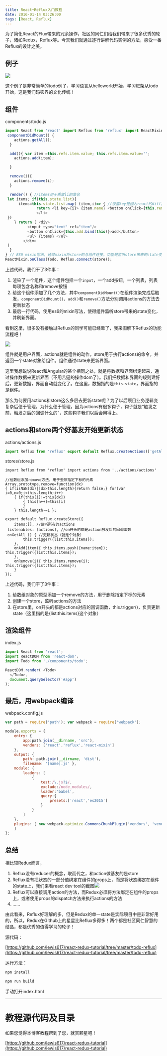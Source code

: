 ```yaml
---
title: React+Reflux入门教程
date: 2016-01-14 03:26:00
tags: [React, Reflux]
---
```


为了简化React的Flux带来的冗余操作，社区的同仁们给我们带来了很多优秀的轮子，诸如Redux，Reflux等。今天我们就通过逐行讲解代码实例的方法，感受一番Reflux的设计之美。

## 例子

![](https://ws4.sinaimg.cn/large/83900b4egw1f9yh3uabt1g2073049diu.gif)

这个例子是非常简单的todo例子，学习语言从helloworld开始，学习框架从todo开始，这是我们码农界的文化传统！

## 组件

components/todo.js

```js
import React from 'react' import Reflux from 'reflux' import ReactMixin from 'react-mixin' import store from '../stores/store' import actions from '../actions/actions' export default class Todo extends React.Component{ //组件渲染完成后，通过action获取所有的数组，刷新绑定到this.state上
 componentDidMount() {
    actions.getAll();
  }

  add(){ var item =this.refs.item.value; this.refs.item.value='';
    actions.add(item);

  }

  remove(i){
    actions.remove(i);
  }

  render() { //items用于乘放li的集合
 let items; if(this.state.list){
      items=this.state.list.map( (item,i)=> { //设置key是因为react的diff算法，是通过key来计算最小变化的
              return <li key={i}> {item.name} <button onClick={this.remove.bind(this,i)}>remove</button>
              </li>
 })
    } return ( <div>
          <input type="text" ref="item"/>
          <button onClick={this.add.bind(this)}>add</button>
          <ul> {items} </ul>
        </div>
 )
  }
} // ES6 mixin写法，通过mixin将store的与组件连接，功能是监听store带来的state变化并刷新到this.state
ReactMixin.onClass(Todo, Reflux.connect(store));
```

上述代码，我们干了3件事：

1.  渲染了一个组件，这个组件包括一个`input`，一个add按钮，一个列表，列表每项包含名称和remove按钮
2.  给这个组件添加了几个方法，其中`componentDidMount()`在组件渲染完成后触发，`componentDidMount()`、`add()`和`remove()`方法分别调用actions的方法去更新状态
3.  最后一行代码，使用es6的mixin写法，使得组件监听store带来的state变化，并刷新界面。

看到这里，很多没有接触过Reflux的同学可能已经晕了，我来图解下Reflux的功能流程吧！

![](https://ws3.sinaimg.cn/large/83900b4egw1f9yh3l0f47j206u05xjrl.jpg)

组件就是用户界面，actions就是组件的动作，store用于执行actions的命令，并返回一个state对象给组件。组件通过state来更新界面。

这里我想说说React和Angular的某个相同之处，就是将数据和界面绑定起来，通过操作数据来更新界面（不用苦逼的操作dom了）。我们把数据和界面的规则建好后，更新数据，界面自动就变化了。在这里，数据指的是`this.state`，界面指的是组件。

那么为何要用actions和store这么多层去更新state呢？为了以后项目业务逻辑变复杂后便于管理。为什么便于管理，因为actions有很多钩子，钩子就是“触发之前，触发之后的回调什么的”，这些钩子我们以后会用得上。

## actions和store两个好基友开始更新状态

actions/actions.js

```js
import Reflux from 'reflux' export default Reflux.createActions(['getAll','add','remove']);
```

stores/store.js

```
import Reflux from 'reflux' import actions from '../actions/actions'

//给数组添加remove方法，用于去除指定下标的元素
Array.prototype.remove=function(dx)
{ if(isNaN(dx)||dx>this.length){return false;} for(var i=0,n=0;i<this.length;i++)
    { if(this[i]!=this[dx])
        { this[n++]=this[i]
        }
    } this.length-=1 };

export default Reflux.createStore({
    items:[], //监听所有的actions
 listenables: [actions], //on开头的都是action触发后的回调函数
 onGetAll () { //更新状态（就是个对象）
        this.trigger({list:this.items});
    },
    onAdd(item){ this.items.push({name:item}); this.trigger({list:this.items});
    },
    onRemove(i){ this.items.remove(i); this.trigger({list:this.items});
    }
});
```

上述代码，我们干了3件事：

1.  给数组对象的原型添加一个remove的方法，用于删除指定下标的元素
2.  创建一个store，监听actions的方法
3.  在store里，on开头的都是actions对应的回调函数，this.trigger()，负责更新state（这里指的是{list:this.items}这个对象）

## 渲染组件

index.js

```js
import React from 'react';
import ReactDOM from 'react-dom';
import Todo from './components/todo';

ReactDOM.render( <Todo>
  </Todo>,
  document.querySelector('#app')
);
```

## 最后，用webpack编译

webpack.config.js

```js
var path = require('path'); var webpack = require('webpack');

module.exports = {
    entry: {
        app:path.join(__dirname, 'src'),
        vendors: ['react','reflux','react-mixin']
    },
    output: {
        path: path.join(__dirname, 'dist'),
        filename: '[name].js' },
    module: {
        loaders: [
            {
                test:/\.js?$/,
                exclude:/node_modules/,
                loader:'babel',
                query:{
                    presets:['react','es2015']
                }
            }
        ]
    },
    plugins: [ new webpack.optimize.CommonsChunkPlugin('vendors', 'vendors.js')
    ]
};
```

## 总结

相比较Redux而言，

1.  Reflux没有reducer的概念，取而代之，和action做基友的是store
2.  Reflux没有把状态的一部分值绑定在组件的props上，而是将状态绑定在组件的state上，我们来看react dev tool的截图![](https://ws2.sinaimg.cn/large/83900b4egw1f9yh3lm0fgj203z047748.jpg)
3.  Reflux可以直接调用action的方法，而Redux必须将方法绑定在组件的props上，或者使用props的dispatch方法来执行actions的方法
4.  ……

由此看来，Reflux好理解的多，但是Redux的单一state是实际项目中是非常好用的，所以，Redux在Github上的星星比Reflux多得多！两个都是社区同仁智慧的结晶，都是优秀的值得学习的轮子！

源代码：

[https://github.com/lewis617/react-redux-tutorial/tree/master/todo-reflux](https://github.com/lewis617/react-redux-tutorial/tree/master/todo-reflux)

运行方法：

```sh
npm install

npm run build
```
手动打开index.html

* * *

# 教程源代码及目录

如果您觉得本博客教程帮到了您，就赏颗星吧！

[https://github.com/lewis617/react-redux-tutorial](https://github.com/lewis617/react-redux-tutorial)